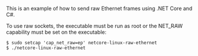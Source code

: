 This is an example of how to send raw Ethernet frames using .NET Core and C#.

To use raw sockets, the executable must be run as root or the NET_RAW capability must be set on the executable:

```
$ sudo setcap 'cap_net_raw=ep' netcore-linux-raw-ethernet
$ ./netcore-linux-raw-ethernet
```
